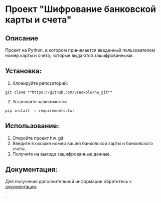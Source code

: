 # Проект "Шифрование банковской карты и счета"

## Описание
Проект на Python, в котором принимается введенный пользователем номер карты и счета,
которые выдаются зашифрованными.

## Установка:

1. Клонируйте репозиторий:
```
git clone **https://github.com/vseokolo/hw_git**
```
2. Установите зависимости:
```
pip install -r requirements.txt
```
## Использование:

1. Откройте проект hw_git.
2. Введите в окошке номер вашей банковской карты и банковского счета.
3. Получите на выходе зашифрованные данные.

## Документация:

Для получения дополнительной информации обратитесь к [документации](docs/README.md).

.